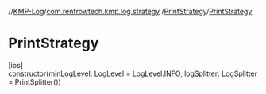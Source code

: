 //[KMP-Log](../../../index.md)/[com.renfrowtech.kmp.log.strategy](../index.md)
/[PrintStrategy](index.md)/[PrintStrategy](-print-strategy.md)

# PrintStrategy

[ios]\
constructor(minLogLevel: LogLevel = LogLevel.INFO, logSplitter: LogSplitter = PrintSplitter())
